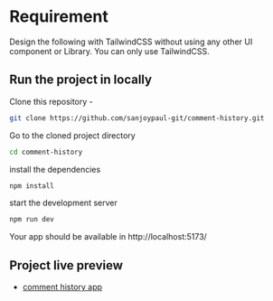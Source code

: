 # Requirement

Design the following with TailwindCSS without using any other UI component or Library. You can only use TailwindCSS.

## Run the project in locally

Clone this repository -

```sh
git clone https://github.com/sanjoypaul-git/comment-history.git
```

Go to the cloned project directory

```sh
cd comment-history
```

install the dependencies

```sh
npm install
```

start the development server

```sh
npm run dev
```

Your app should be available in http://localhost:5173/

## Project live preview

- [comment history app](https://comment-history.netlify.app/)
